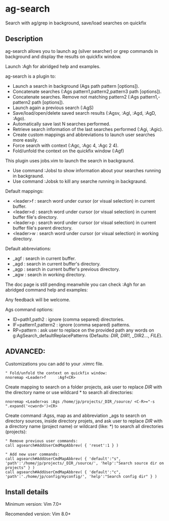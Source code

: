 # ag-search
Search with ag/grep in background, save/load searches on quickfix

## Description

ag-search allows you to launch ag (silver searcher) or grep commands in background and display the results on quickfix window.

Launch :Agh for abridged help and examples.

ag-search is a plugin to:
- Launch a search in background (Ags path pattern [options]).
- Concatenate searches (:Ags pattern1,pattern2,pattern3 path [options]).
- Concatenate searches. Remove not matching pattern2 (:Ags pattern1,-pattern2 path [options]).
- Launch again a previous search (:AgS)
- Save/load/open/delete saved search results (:Agsv, :Agl, :Agd, :AgD, :Ago).
- Automatically save last N searches performed.
- Retrieve search information of the last searches performed (:Agi, :Agic).
- Create custom mappings and abbreviations to launch user searches more easily.
- Force search with context (:Agc, :Agc 4, :Agc 2 4).
- Fold/unfold the context on the quickfix window (:Agf)

This plugin uses jobs.vim to launch the search in backgraund.
- Use command :Jobsl to show information about your searches running in backgraund.
- Use command :Jobsk to kill any searche running in backgraund.

Default mappings:
- \<leader>f : search word under cursor (or visual selection) in current buffer.
- \<leader>d : search word under cursor (or visual selection) in current buffer file's directory.
- \<leader>p : search word under cursor (or visual selection) in current buffer file's parent directory.
- \<leader>w : search word under cursor (or visual selection) in working directory.

Default abbreviations:
- _agf : search in current buffer.
- _agd : search in current buffer's directory.
- _agp : search in current buffer's previous directory.
- _agw : search in working directory.

The doc page is still pending meanwhile you can check :Agh for an abridged command help and examples:

Any feedback will be welcome.

Ags command options:
- ID=path1,path2         : ignore (comma separed) directories.
- IF=pattern1,pattern2 : ignore (comma separed) patterns.
- RP=pattern               : ask user to replace on the provided path any words on g:AgSearch_defaultReplacePatterns (Defaults: _DIR_, _DIR1_, _DIR2..., _FILE_).


## ADVANCED:
Customizations you can add to your .vimrc file.

```vimscript
" Fold/unfold the context on quickfix window:
nnoremap <Leader>f     :Agf<CR>
```

Create mapping to search on a folder projects, ask user to replace _DIR_ with the directory name or use wildcard * to search all directories:
```vimscript
nnoremap <Leader>as :Ags /home/jp/projects/_DIR_/source/ <C-R>="-s ".expand('<cword>')<CR>
```

Create command :Agss, map <leader>as and abbreviation _ags to search on directory sources, inside directory projets, and ask user to replace _DIR_ with a directory name (project name) or wildcard (like: *) to search all directories (projects):
```vimscript
" Remove previous user commands:
call agsearch#AddUserCmdMapAbbrev( { 'reset':1 } )

" Add new user commands:
call agsearch#AddUserCmdMapAbbrev( { 'default':"s", 'path':'/home/jp/projects/_DIR_/source/', 'help':"Search source dir on projects" } )
call agsearch#AddUserCmdMapAbbrev( { 'default':"c", 'path':'./home/jp/config/myconfig/', 'help':"Search config dir" } )
```

## Install details
Minimum version: Vim 7.0+

Recomended version: Vim 8.0+
